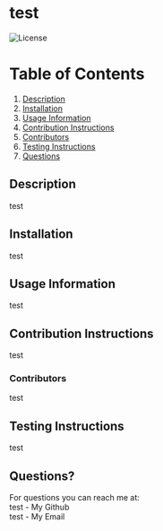# test

  ![License](https://img.shields.io/badge/license-none-blue.svg)
  
# Table of Contents
1. [Description](#Description)
2. [Installation](#Installation)
2. [Usage Information](#Usage)    
3. [Contribution Instructions](#Contribution)
4. [Contributors](#contributors)
5. [Testing Instructions](#Testing)
6. [Questions](#Questions?????!)

## Description <a name="Description"></a>
test

## Installation <a name="Installation"></a>
test

## Usage Information <a name="Usage"></a>
test

## Contribution Instructions <a name="Contribution"></a>
test

### Contributors<a name="contributors"></a>
test

## Testing Instructions <a name="Testing"></a>
test

## Questions? <a name="Questions?????!"></a>
For questions you can reach me at:
<br/> test - My Github
<br/> test - My Email
